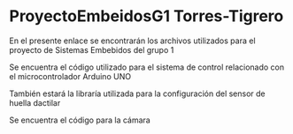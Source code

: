 # ProyectoEmbeidosG1 Torres-Tigrero 
En el presente enlace se encontrarán los archivos utilizados para el proyecto de Sistemas Embebidos del grupo 1


Se encuentra el código utilizado para el sistema de control relacionado con el microcontrolador Arduino UNO


También estará la libraría utilizada para la configuración del sensor de huella dactilar 

Se encuentra el código para la cámara 
